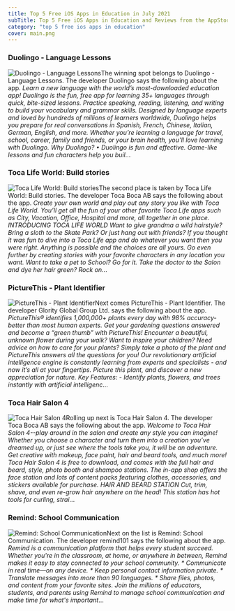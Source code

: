 ```yaml
---
title: Top 5 Free iOS Apps in Education in July 2021
subTitle: Top 5 Free iOS Apps in Education and Reviews from the AppStore in July 2021.
category: "top 5 free ios apps in education"
cover: main.png
---
```


### Duolingo - Language Lessons

![Duolingo - Language Lessons](https://is3-ssl.mzstatic.com/image/thumb/Purple115/v4/a5/e8/ac/a5e8ac94-7b45-b1ea-7758-1fbdca95d20b/AppIcon-0-0-1x_U007emarketing-0-0-0-7-0-0-sRGB-0-0-0-GLES2_U002c0-512MB-85-220-0-0.png/100x100bb.png)The winning spot belongs to Duolingo - Language Lessons. The developer Duolingo says the following about the app. _Learn a new language with the world’s most-downloaded education app! Duolingo is the fun, free app for learning 35+ languages through quick, bite-sized lessons. Practice speaking, reading, listening, and writing to build your vocabulary and grammar skills.   Designed by language experts and loved by hundreds of millions of learners worldwide, Duolingo helps you prepare for real conversations in Spanish, French, Chinese, Italian, German, English, and more.  Whether you’re learning a language for travel, school, career, family and friends, or your brain health, you’ll love learning with Duolingo.  Why Duolingo? • Duolingo is fun and effective. Game-like lessons and fun characters help you buil_...

### Toca Life World: Build stories

![Toca Life World: Build stories](https://is1-ssl.mzstatic.com/image/thumb/Purple125/v4/82/c9/d6/82c9d69b-a613-f00a-d447-20414c008d99/AppIcon-0-0-1x_U007emarketing-0-0-0-6-0-0-sRGB-0-0-0-GLES2_U002c0-512MB-85-220-0-0.png/100x100bb.png)The second place is taken by Toca Life World: Build stories. The developer Toca Boca AB says the following about the app. _Create your own world and play out any story you like with Toca Life World. You’ll get all the fun of your other favorite Toca Life apps such as City, Vacation, Office, Hospital and more, all together in one place.   INTRODUCING TOCA LIFE WORLD Want to give grandma a wild hairstyle? Bring a sloth to the Skate Park? Or just hang out with friends? If you thought it was fun to dive into a Toca Life app and do whatever you want then you were right. Anything is possible and the choices are all yours.   Go even further by creating stories with your favorite characters in any location you want. Want to take a pet to School? Go for it. Take the doctor to the Salon and dye her hair green? Rock on_...

### PictureThis - Plant Identifier

![PictureThis - Plant Identifier](https://is5-ssl.mzstatic.com/image/thumb/Purple125/v4/f7/a3/b9/f7a3b99a-9fb8-d334-b5cb-3623641b6275/AppIcon-0-0-1x_U007emarketing-0-0-0-7-0-0-sRGB-0-0-0-GLES2_U002c0-512MB-85-220-0-0.png/100x100bb.png)Next comes PictureThis - Plant Identifier. The developer Glority Global Group Ltd. says the following about the app. _PictureThis® identifies 1,000,000+ plants every day with 98% accuracy-better than most human experts. Get your gardening questions answered and become a “green thumb” with PictureThis!  Encounter a beautiful, unknown flower during your walk?  Want to inspire your children?  Need advice on how to care for your plants?  Simply take a photo of the plant and PictureThis answers all the questions for you!  Our revolutionary artificial intelligence engine is constantly learning from experts and specialists - and now it’s all at your fingertips. Picture this plant, and discover a new appreciation for nature.  Key Features:  - Identify plants, flowers, and trees instantly with artificial intelligenc_...

### Toca Hair Salon 4

![Toca Hair Salon 4](https://is5-ssl.mzstatic.com/image/thumb/Purple115/v4/04/52/72/045272a4-f334-30cc-4ae3-269ed3f0d135/AppIcon-0-0-1x_U007emarketing-0-0-0-9-0-0-sRGB-0-0-0-GLES2_U002c0-512MB-85-220-0-0.png/100x100bb.png)Rolling up next is Toca Hair Salon 4. The developer Toca Boca AB says the following about the app. _Welcome to Toca Hair Salon 4--play around in the salon and create any style you can imagine! Whether you choose a character and turn them into a creation you’ve dreamed up, or just see where the tools take you, it will be an adventure. Get creative with makeup, face paint, hair and beard tools, and much more!  Toca Hair Salon 4 is free to download, and comes with the full hair and beard, style, photo booth and shampoo stations. The in-app shop offers the face station and lots of content packs featuring clothes, accessories, and stickers available for purchase.   HAIR AND BEARD STATION  Cut, trim, shave, and even re-grow hair anywhere on the head! This station has hot tools for curling, strai_...

### Remind: School Communication

![Remind: School Communication](https://is4-ssl.mzstatic.com/image/thumb/Purple115/v4/24/66/2c/24662c73-43ff-baeb-2a6f-49a71d4f5548/AppIcon-0-0-1x_U007emarketing-0-0-0-10-0-0-sRGB-0-0-0-GLES2_U002c0-512MB-85-220-0-0.png/100x100bb.png)Next on the list is Remind: School Communication. The developer remind101 says the following about the app. _Remind is a communication platform that helps every student succeed. Whether you're in the classroom, at home, or anywhere in between, Remind makes it easy to stay connected to your school community.  * Communicate in real time—on any device. * Keep personal contact information private. * Translate messages into more than 90 languages. * Share files, photos, and content from your favorite sites.  Join the millions of educators, students, and parents using Remind to manage school communication and make time for what's important_...

